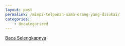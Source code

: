 ```yaml
---
layout: post
permalink: /mimpi-telponan-sama-orang-yang-disukai/
categories:
    - Uncategorized
---
```


[Baca Selengkapnya](/04)